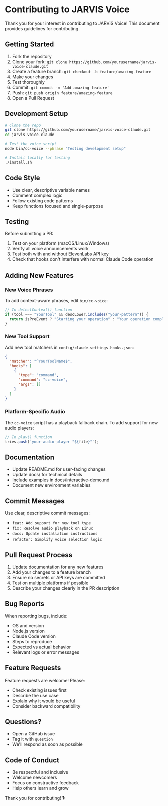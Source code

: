 # Contributing to JARVIS Voice

Thank you for your interest in contributing to JARVIS Voice! This document provides guidelines for contributing.

## Getting Started

1. Fork the repository
2. Clone your fork: `git clone https://github.com/yourusername/jarvis-voice-claude.git`
3. Create a feature branch: `git checkout -b feature/amazing-feature`
4. Make your changes
5. Test thoroughly
6. Commit: `git commit -m 'Add amazing feature'`
7. Push: `git push origin feature/amazing-feature`
8. Open a Pull Request

## Development Setup

```bash
# Clone the repo
git clone https://github.com/yourusername/jarvis-voice-claude.git
cd jarvis-voice-claude

# Test the voice script
node bin/cc-voice --phrase "Testing development setup"

# Install locally for testing
./install.sh
```

## Code Style

- Use clear, descriptive variable names
- Comment complex logic
- Follow existing code patterns
- Keep functions focused and single-purpose

## Testing

Before submitting a PR:

1. Test on your platform (macOS/Linux/Windows)
2. Verify all voice announcements work
3. Test both with and without ElevenLabs API key
4. Check that hooks don't interfere with normal Claude Code operation

## Adding New Features

### New Voice Phrases

To add context-aware phrases, edit `bin/cc-voice`:

```javascript
// In detectContext() function
if (tool === "YourTool" && descLower.includes("your-pattern")) {
  return isPreEvent ? "Starting your operation" : "Your operation complete";
}
```

### New Tool Support

Add new tool matchers in `config/claude-settings-hooks.json`:

```json
{
  "matcher": "^YourToolName$",
  "hooks": [
    {
      "type": "command",
      "command": "cc-voice",
      "args": []
    }
  ]
}
```

### Platform-Specific Audio

The `cc-voice` script has a playback fallback chain. To add support for new audio players:

```javascript
// In play() function
tries.push(`your-audio-player "${file}"`);
```

## Documentation

- Update README.md for user-facing changes
- Update docs/ for technical details
- Include examples in docs/interactive-demo.md
- Document new environment variables

## Commit Messages

Use clear, descriptive commit messages:

- `feat: Add support for new tool type`
- `fix: Resolve audio playback on Linux`
- `docs: Update installation instructions`
- `refactor: Simplify voice selection logic`

## Pull Request Process

1. Update documentation for any new features
2. Add your changes to a feature branch
3. Ensure no secrets or API keys are committed
4. Test on multiple platforms if possible
5. Describe your changes clearly in the PR description

## Bug Reports

When reporting bugs, include:

- OS and version
- Node.js version
- Claude Code version
- Steps to reproduce
- Expected vs actual behavior
- Relevant logs or error messages

## Feature Requests

Feature requests are welcome! Please:

- Check existing issues first
- Describe the use case
- Explain why it would be useful
- Consider backward compatibility

## Questions?

- Open a GitHub issue
- Tag it with `question`
- We'll respond as soon as possible

## Code of Conduct

- Be respectful and inclusive
- Welcome newcomers
- Focus on constructive feedback
- Help others learn and grow

Thank you for contributing! 🎙️
